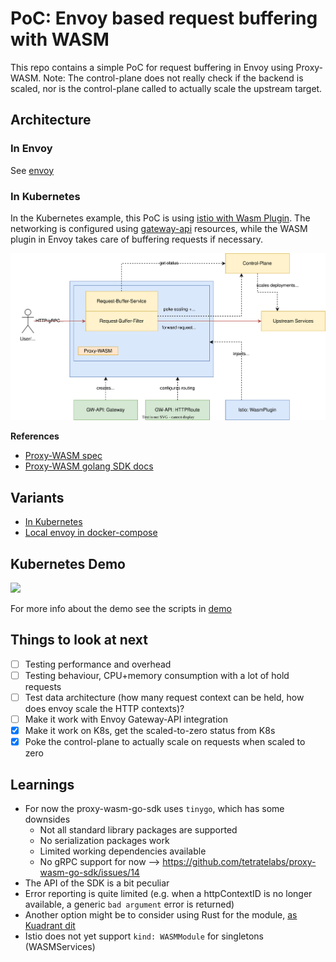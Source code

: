 # PoC: Envoy based request buffering with WASM

This repo contains a simple PoC for request buffering in Envoy using Proxy-WASM.
Note: The control-plane does not really check if the backend is scaled, nor is the control-plane called to actually scale the upstream target. 

## Architecture

### In Envoy

See [envoy](./ENVOY.md#architecture)

### In Kubernetes

In the Kubernetes example, this PoC is using [istio with Wasm Plugin](https://istio.io/latest/docs/reference/config/proxy_extensions/wasm-plugin/). 
The networking is configured using [gateway-api](https://gateway-api.sigs.k8s.io/) resources, while the WASM plugin in Envoy takes care of buffering requests if necessary.

![kubernetes-overview](./docs/kubernetes-overview.drawio.svg)

**References**

* [Proxy-WASM spec](https://github.com/proxy-wasm/spec/blob/master/docs/WebAssembly-in-Envoy.md)
* [Proxy-WASM golang SDK docs](https://github.com/tetratelabs/proxy-wasm-go-sdk/blob/main/doc/OVERVIEW.md)

## Variants

* [In Kubernetes](./KUBERNETES.md)
* [Local envoy in docker-compose](./ENVOY.md)

## Kubernetes Demo

<a href="https://asciinema.org/a/641795" target="_blank"><img src="https://asciinema.org/a/641795.svg" /></a>

For more info about the demo see the scripts in [demo](./kubernetes/demo)


## Things to look at next
 
- [ ] Testing performance and overhead
- [ ] Testing behaviour, CPU+memory consumption with a lot of hold requests
- [ ] Test data architecture (how many request context can be held, how does envoy scale the HTTP contexts)?
- [ ] Make it work with Envoy Gateway-API integration
- [x] Make it work on K8s, get the scaled-to-zero status from K8s
- [x] Poke the control-plane to actually scale on requests when scaled to zero

## Learnings

* For now the proxy-wasm-go-sdk uses `tinygo`, which has some downsides
  * Not all standard library packages are supported
  * No serialization packages work
  * Limited working dependencies available
  * No gRPC support for now --> https://github.com/tetratelabs/proxy-wasm-go-sdk/issues/14
* The API of the SDK is a bit peculiar
* Error reporting is quite limited (e.g. when a httpContextID is no longer available, a generic `bad argument` error is returned)
* Another option might be to consider using Rust for the module, [as Kuadrant dit](https://github.com/Kuadrant/wasm-shim) 
* Istio does not yet support `kind: WASMModule` for singletons (WASMServices)
